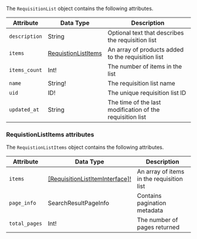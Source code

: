 The `RequisitionList` object contains the following attributes.

Attribute |  Data Type | Description
--- | --- | ---
`description` | String | Optional text that describes the requisition list
`items` | [RequistionListItems](#requistionlistitems-attributes) | An array of products added to the requisition list
`items_count` | Int! | The number of items in the list
`name` | String! | The requisition list name
`uid` | ID! | The unique requisition list ID
`updated_at` | String | The time of the last modification of the requisition list

### RequistionListItems attributes

The `RequistionListItems` object contains the following attributes.

Attribute |  Data Type | Description
--- | --- | ---
`items` | [[RequisitionListItemInterface]!](../../graphql/schema/b2b/requisition-list/interfaces/item.md) | An array of items in the requisition list
`page_info` | SearchResultPageInfo  | Contains pagination metadata
`total_pages` | Int! | The number of pages returned
